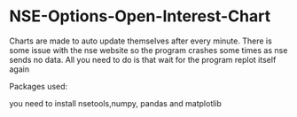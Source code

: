 # NSE-Options-Open-Interest-Chart
Charts are made to auto update themselves after every minute.
There is some issue with the nse website so the program crashes some times as nse sends no data.
All you need to do is that wait for the program replot itself again

Packages used:

you need to install nsetools,numpy, pandas and matplotlib
